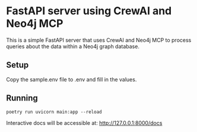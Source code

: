 # FastAPI server using CrewAI and Neo4j MCP

This is a simple FastAPI server that uses CrewAI and Neo4j MCP to process queries about the data within a Neo4j graph database.


## Setup
Copy the sample.env file to .env and fill in the values.

## Running
```
poetry run uvicorn main:app --reload
```

Interactive docs will be accessible at:
http://127.0.0.1:8000/docs
